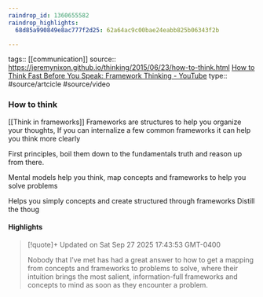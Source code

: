 ```yaml
---
raindrop_id: 1360655582
raindrop_highlights:
  68d85a990849e8ac777f2d25: 62a64ac9c00bae24eabb825b06343f2b

---
```


tags:: [[communication]]
source:: https://jeremynixon.github.io/thinking/2015/06/23/how-to-think.html
[How to Think Fast Before You Speak: Framework Thinking - YouTube](https://www.youtube.com/watch?v=lcyHC9HLTzc)
type:: #source/artcicle #source/video

### How to think

[[Think in frameworks]]
Frameworks are structures to help you organize your thoughts, 
If you can internalize a few common frameworks it can help you think more clearly

First principles, boil them down to the fundamentals truth and reason up from there.


Mental models help you think, map concepts and frameworks to help you solve problems 


Helps you simply concepts and create structured through frameworks
Distill the thoug




#### Highlights

> [!quote]+ Updated on Sat Sep 27 2025 17:43:53 GMT-0400
>
> Nobody that I’ve met has had a great answer to how to get a mapping from concepts and frameworks to problems to solve, where their intuition brings the most salient, information-full frameworks and concepts to mind as soon as they encounter a problem.
